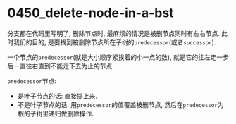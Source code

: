 # 0450_delete-node-in-a-bst

分支都在代码里写明了, 删除节点时, 最麻烦的情况是被删节点同时有左右节点.
此时我们的目的, 是要找到被删除节点所在子树的`predecessor`(或者`successor`).

一个节点的`predecessor`(就是大小顺序紧挨着的小一点的数), 就是它的往左走一步后一直往右直到不能走下去为止的节点.

`predecessor`节点:

- 是叶子节点的话: 直接提上来.
- 不是叶子节点的话: 用`predecessor`的值覆盖被删节点, 然后在`predecessor`为根的子树里递归做删除操作.
